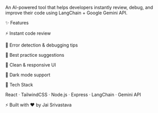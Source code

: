 An AI-powered tool that helps developers instantly review, debug, and improve their code using LangChain + Google Gemini API.

✨ Features

⚡ Instant code review

🐞 Error detection & debugging tips

📑 Best practice suggestions

🎨 Clean & responsive UI

🌙 Dark mode support

📌 Tech Stack

React · TailwindCSS · Node.js · Express · LangChain · Gemini API

⚡ Built with ❤️ by Jai Srivastava
